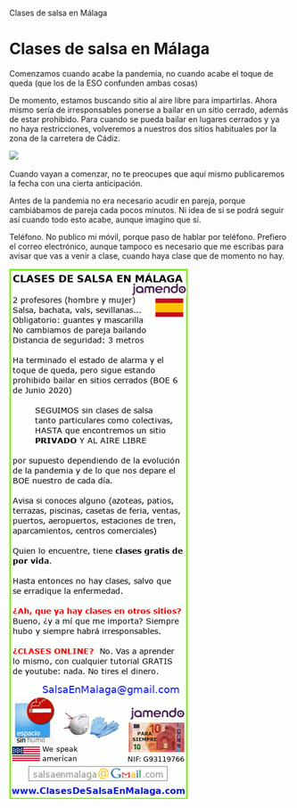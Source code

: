 Clases de salsa en Málaga

# Clases de salsa en Málaga 

Comenzamos cuando acabe la pandemia, no cuando acabe el toque de queda (que los de la ESO confunden ambas cosas) 

De momento, estamos buscando sitio al aire libre para impartirlas. Ahora mismo sería de irresponsables ponerse a bailar en un sitio cerrado, además de estar prohibido. Para cuando se pueda bailar en lugares cerrados y ya no haya restricciones, volveremos a nuestros dos sitios habituales por la zona de la carretera de Cádiz.


<img src="http://www.clasesdesalsaenmalaga.com/horario-clases-salsa-bachata-malaga.gif">

Cuando vayan a comenzar, no te preocupes que aquí mismo publicaremos la fecha con una cierta anticipación.

Antes de la pandemia no era necesario acudir en pareja, porque cambiábamos de pareja cada pocos minutos. Ni idea de si se podrá seguir así cuando todo esto acabe, aunque imagino que sí.

Teléfono. No publico mi móvil, porque paso de hablar por teléfono. Prefiero el correo electrónico, aunque tampoco es necesario que me escribas para avisar que vas a venir a clase, cuando haya clase que de momento no hay.

<img src="https://github.com/enmalaga/salsa/blob/gh-pages/horario-clases-salsa-bachata-malaga.gif">

